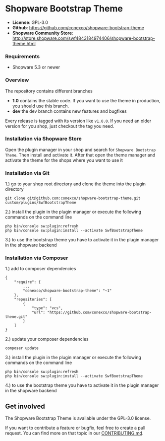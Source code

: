 # Shopware Bootstrap Theme

- **License**: GPL-3.0
- **Github**: <https://github.com/conexco/shopware-bootstrap-theme>
- **Shopware Community Store**: <http://store.shopware.com/swf4843184974406/shopware-bootstrap-theme.html>

### Requirements
- Shopware 5.3 or newer


### Overview

The repository contains different branches

- **1.0** contains the stable code. If you want to use the theme in production, you should use this branch.
- **dev** the dev branch contains new features and bugfixes

Every release is tagged with its version like `v1.0.0`. If you need an older version for you shop, just checkout the tag you need.

### Installation via Shopware Store
Open the plugin manager in your shop and search for `Shopware Bootstrap Theme`.
Then install and activate it.
After that open the theme manager and activate the theme for the shops where you want to use it

### Installation via Git
1.) go to your shop root directory and clone the theme into the plugin directory
```
git clone git@github.com:conexco/shopware-bootstrap-theme.git custom/plugins/SwfBootstrapTheme
```

2.) install the plugin in the plugin manager or execute the following commands on the command line
```
php bin/console sw:plugin:refresh
php bin/console sw:plugin:install --activate SwfBootstrapTheme
```

3.) to use the bootstrap theme you have to activate it in the plugin manager in the shopware backend

### Installation via Composer
1.) add to composer dependencies
```
{
    "require": {
        ...
        "conexco/shopware-bootstrap-theme": "~1"
    },
    "repositories": [
        {
            "type": "vcs",
            "url": "https://github.com/conexco/shopware-bootstrap-theme.git"
        }
    ]
}
```

2.) update your composer dependencies
```
composer update
```

3.) install the plugin in the plugin manager or execute the following commands on the command line
```
php bin/console sw:plugin:refresh
php bin/console sw:plugin:install --activate SwfBootstrapTheme
```

4.) to use the bootstrap theme you have to activate it in the plugin manager in the shopware backend

## Get involved
The Shopware Bootstrap Theme is available under the GPL-3.0 license.

If you want to contribute a feature or bugfix, feel free to create a pull request. You can find more on that topic in our [CONTRIBUTING.md](CONTRIBUTING.md).
